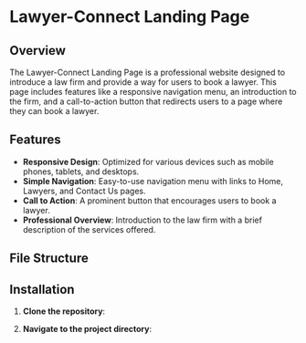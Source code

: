 # Lawyer-Connect Landing Page

## Overview
The Lawyer-Connect Landing Page is a professional website designed to introduce a law firm and provide a way for users to book a lawyer. This page includes features like a responsive navigation menu, an introduction to the firm, and a call-to-action button that redirects users to a page where they can book a lawyer.

## Features
- **Responsive Design**: Optimized for various devices such as mobile phones, tablets, and desktops.
- **Simple Navigation**: Easy-to-use navigation menu with links to Home, Lawyers, and Contact Us pages.
- **Call to Action**: A prominent button that encourages users to book a lawyer.
- **Professional Overview**: Introduction to the law firm with a brief description of the services offered.

## File Structure

## Installation

1. **Clone the repository**:

2. **Navigate to the project directory**:

